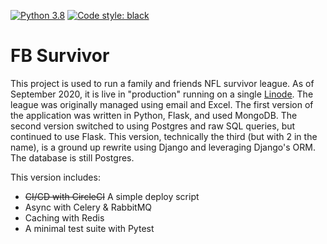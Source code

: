 [![Python 3.8](https://img.shields.io/badge/python-3.8-blue.svg)](https://www.python.org/downloads/release/python-382/)
[![Code style: black](https://img.shields.io/badge/code%20style-black-000000.svg)](https://github.com/ambv/black)
# FB Survivor
This project is used to run a family and friends NFL survivor league. As of September 2020, it is live in "production" running on a single [Linode](https://www.linode.com/). The league was originally managed using email and Excel. The first version of the application was written in Python, Flask, and used MongoDB. The second version switched to using Postgres and raw SQL queries, but continued to use Flask. This version, technically the third (but with 2 in the name), is a ground up rewrite using Django and leveraging Django's ORM. The database is still Postgres.

This version includes:
* ~~CI/CD with CircleCI~~ A simple deploy script
* Async with Celery & RabbitMQ
* Caching with Redis
* A minimal test suite with Pytest
